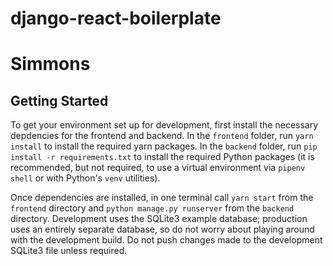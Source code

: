 # django-react-boilerplate
# Simmons 

## Getting Started
To get your environment set up for development, first install the necessary depdencies for the frontend and backend. In the `frontend` folder, run `yarn install` to install the required yarn packages. In the `backend` folder, run `pip install -r requirements.txt` to install the required Python packages (it is recommended, but not required, to use a virtual environment via `pipenv shell` or with Python's `venv` utilities). 

Once dependencies are installed, in one terminal call `yarn start` from the `frontend` directory and `python manage.py runserver` from the `backend` directory. Development uses the SQLite3 example database; production uses an entirely separate database, so do not worry about playing around with the development build. Do not push changes made to the development SQLite3 file unless required.
